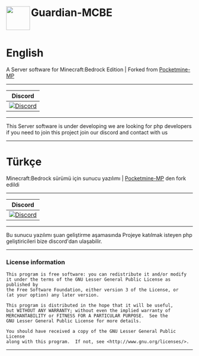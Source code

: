 <h1>Guardian-MCBE<img src="https://s15.directupload.net/images/190131/ikfhmyx3.png" height="64" width="64" align="left"></img></h1>
<br />
<h1>English</h1>
A Server software for Minecraft:Bedrock Edition | Forked from <a href="https://github.com/pmmp/PocketMine-MP">Pocketmine-MP</a>

------------       

| Discord |
| :---: |
| [![Discord](https://img.shields.io/badge/Discord-Guardian-%237289da.svg)](https://discord.gg/2qussBx) |

------------

This Server software is under developing we are looking for php developers if you need to join this project join our discord and contact with us

------------

<h1>Türkçe</h1>
Minecraft:Bedrock sürümü için sunucu yazılımı | <a href="https://github.com/pmmp/PocketMine-MP">Pocketmine-MP</a> den fork edildi

------------       

| Discord |
| :---: |
| [![Discord](https://img.shields.io/badge/Discord-Guardian-%237289da.svg)](https://discord.gg/2qussBx) |

------------

Bu sunucu yazılımı şuan geliştirme aşamasında Projeye katılmak isteyen php geliştiricileri bize discord'dan ulaşabilir.

------------
### License information
```
This program is free software: you can redistribute it and/or modify
it under the terms of the GNU Lesser General Public License as published by
the Free Software Foundation, either version 3 of the License, or
(at your option) any later version.

This program is distributed in the hope that it will be useful,
but WITHOUT ANY WARRANTY; without even the implied warranty of
MERCHANTABILITY or FITNESS FOR A PARTICULAR PURPOSE.  See the
GNU Lesser General Public License for more details.

You should have received a copy of the GNU Lesser General Public License
along with this program.  If not, see <http://www.gnu.org/licenses/>.
```
------------

